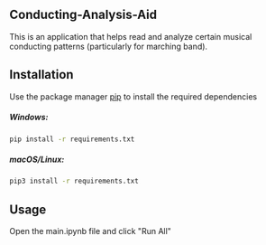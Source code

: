 ## Conducting-Analysis-Aid

This is an application that helps read and analyze certain musical conducting patterns (particularly for marching band).

## Installation

Use the package manager [pip](https://pip.pypa.io/en/stable/) to install the required dependencies

##### Windows:
```zsh
pip install -r requirements.txt 
```

##### macOS/Linux:
```zsh
pip3 install -r requirements.txt
```

## Usage

Open the main.ipynb file and click "Run All"
